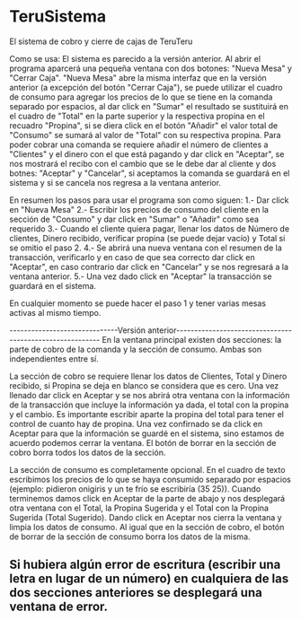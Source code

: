 # TeruSistema

El sistema de cobro y cierre de cajas de TeruTeru

Como se usa:
El sistema es parecido a la versión anterior.
Al abrir el programa aparcerá una pequeña ventana con dos botones: "Nueva Mesa" y "Cerrar Caja".
"Nueva Mesa" abre la misma interfaz que en la versión anterior (a excepción del botón "Cerrar Caja"), se puede
utilizar el cuadro de consumo para agregar los precios de lo que se tiene en la comanda separado por espacios, 
al dar click en "Sumar" el resultado se sustituirá en el cuadro de "Total" en la parte superior y la respectiva
propina en el recuadro "Propina", si se diera click en el botón "Añadir" el valor total de "Consumo" se sumará
al valor de "Total" con su respectiva propina.
Para poder cobrar una comanda se requiere añadir el número de clientes a "Clientes" y el dinero con el que está
pagando y dar click en "Aceptar", se nos mostrará el recibo con el cambio que se le debe dar al cliente y dos botnes:
"Aceptar" y "Cancelar", si aceptamos la comanda se guardará en el sistema y si se cancela nos regresa a la ventana
anterior.

En resumen los pasos para usar el programa son como siguen:
 1.- Dar click en "Nueva Mesa"
 2.- Escribir los precios de consumo del cliente en la sección de "Consumo" y dar click en "Sumar" o "Añadir" como
 sea requerido
 3.- Cuando el cliente quiera pagar, llenar los datos de Número de clientes, Dinero recibido, verificar propina (se 
 puede dejar vacío) y Total si se omitio el paso 2.
 4.- Se abrirá una nueva ventana con el resumen de la transacción, verificarlo y en caso de que sea correcto dar click
 en "Aceptar", en caso contrario dar click en "Cancelar" y se nos regresará a la ventana anterior.
 5.- Una vez dado click en "Aceptar" la transacción se guardará en el sistema.

 En cualquier momento se puede hacer el paso 1 y tener varias mesas activas al mismo tiempo.


------------------------------Versión anterior---------------------------------------------------------
En la ventana principal existen dos secciones: la parte de cobro de la comanda y la sección de consumo. Ambas son independientes
entre sí.
	
La sección de cobro se requiere llenar los datos de Clientes, Total y Dinero recibido, si Propina se deja en blanco se considera 
que es cero. Una vez llenado dar click en Aceptar y se nos abrirá otra ventana con la información de la transacción que incluye 
la información ya dada, el total con la propina y el cambio. Es importante escribir aparte la propina del total para tener el control
de cuanto hay de propina. Una vez confirnado se da click en Aceptar para que la información se guardé en el sistema, sino estamos 
de acuerdo podemos cerrar la ventana.
El botón de borrar en la sección de cobro borra todos los datos de la sección.

La sección de consumo es completamente opcional. En el cuadro de texto escribimos los precios de lo que se haya consumido separado por
espacios (ejemplo: pidieron onigiris y un te frío se escribiría (35 25)). Cuando terminemos damos click en Aceptar de la parte de abajo
y nos desplegará otra ventana con el Total, la Propina Sugerida y el Total con la Propina Sugerida (Total Sugerido). Dando click en Aceptar
nos cierra la ventana y limpia los datos de consumo.
Al igual que en la sección de cobro, el botón de borrar de la sección de consumo borra los datos de la misma.

Si hubiera algún error de escritura (escribir una letra en lugar de un número) en cualquiera de las dos secciones anteriores se desplegará
una ventana de error.
----------------------------------------------------------------------------------------------------